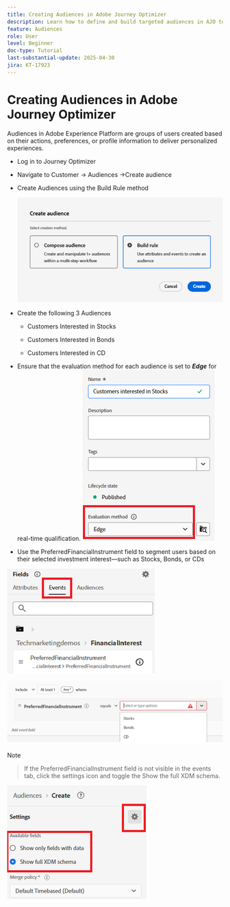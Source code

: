 ```yaml
---
title: Creating Audiences in Adobe Journey Optimizer
description: Learn how to define and build targeted audiences in AJO to power personalized customer journeys and real-time decisioning
feature: Audiences
role: User
level: Beginner
doc-type: Tutorial
last-substantial-update: 2025-04-30
jira: KT-17923
---
```

# Creating Audiences in Adobe Journey Optimizer


Audiences in Adobe Experience Platform are groups of users created based on their actions, preferences, or profile information to deliver personalized experiences.

* Log in to Journey Optimizer
* Navigate to Customer -> Audiences ->Create audience
* Create Audiences using the Build Rule method
 
   ![audience](assets/rule-based-audience.png)

*   Create the following 3 Audiences 

    *   Customers Interested in Stocks

    *   Customers Interested in Bonds

    *   Customers Interested in CD


*   Ensure that the evaluation method for each audience is set to _**Edge**_ for real-time qualification.
![edge-audience](assets/audience-edge.png)

*   Use the PreferredFinancialInstrument field to segment users based on their selected investment interest—such as Stocks, Bonds, or CDs

 ![event](assets/event-attribute.png)

![PreferredFinancialInstrument](assets/stock-customers.png)




>[!NOTE]
>
>>If the PreferredFinancialInstrument field is not visible in the events tab, click the settings icon and toggle the Show the full XDM schema.



![toggle-full-xdm-schema](assets/show-custom-fields.png)


